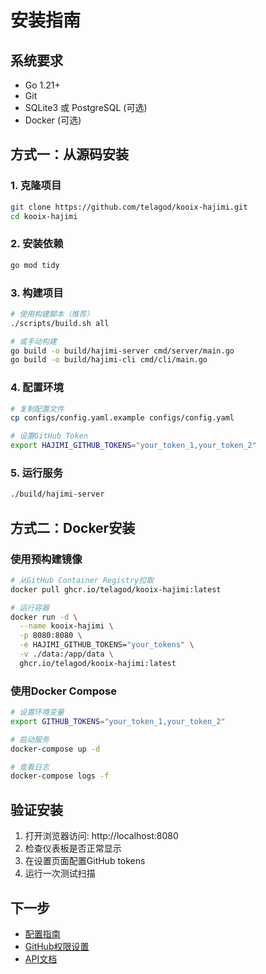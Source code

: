 # 安装指南

## 系统要求

- Go 1.21+
- Git
- SQLite3 或 PostgreSQL (可选)
- Docker (可选)

## 方式一：从源码安装

### 1. 克隆项目
```bash
git clone https://github.com/telagod/kooix-hajimi.git
cd kooix-hajimi
```

### 2. 安装依赖
```bash
go mod tidy
```

### 3. 构建项目
```bash
# 使用构建脚本（推荐）
./scripts/build.sh all

# 或手动构建
go build -o build/hajimi-server cmd/server/main.go
go build -o build/hajimi-cli cmd/cli/main.go
```

### 4. 配置环境
```bash
# 复制配置文件
cp configs/config.yaml.example configs/config.yaml

# 设置GitHub Token
export HAJIMI_GITHUB_TOKENS="your_token_1,your_token_2"
```

### 5. 运行服务
```bash
./build/hajimi-server
```

## 方式二：Docker安装

### 使用预构建镜像
```bash
# 从GitHub Container Registry拉取
docker pull ghcr.io/telagod/kooix-hajimi:latest

# 运行容器
docker run -d \
  --name kooix-hajimi \
  -p 8080:8080 \
  -e HAJIMI_GITHUB_TOKENS="your_tokens" \
  -v ./data:/app/data \
  ghcr.io/telagod/kooix-hajimi:latest
```

### 使用Docker Compose
```bash
# 设置环境变量
export GITHUB_TOKENS="your_token_1,your_token_2"

# 启动服务
docker-compose up -d

# 查看日志
docker-compose logs -f
```

## 验证安装

1. 打开浏览器访问: http://localhost:8080
2. 检查仪表板是否正常显示
3. 在设置页面配置GitHub tokens
4. 运行一次测试扫描

## 下一步

- [配置指南](../setup/configuration.md)
- [GitHub权限设置](../security/github-permissions.md)
- [API文档](../api/README.md)